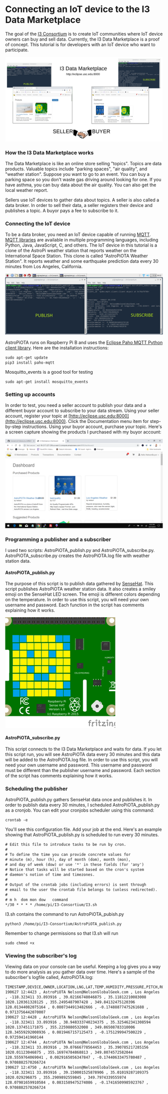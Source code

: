 # Connecting an IoT device to the I3 Data Marketplace

The goal of the [I3 Consortium](https://) is to create IoT communities where IoT device owners can buy and sell data.  Currently, the I3 Data Marketplace is a proof of concept.  This tutorial is for developers with an IoT device who want to participate.

![diagram showing data flow described below](images/I3.png)

### How the I3 Data Marketplace works

The Data Marketplace is like an online store selling "topics".  Topics are data products. Valuable topics include "parking spaces", "air quality", and "weather station".  Suppose you want to go to an event. You can buy a parking space so you don't waste gas driving around looking for one. If you have asthma, you can buy data about the air quality.  You can also get the local weather report.

Sellers use IoT devices to gather data about topics. A seller is also called a data broker. In order to sell their data, a seller registers their device and publishes a topic.  A buyor pays a fee to subscribe to it. 

### Connecting the IoT device

To be a data broker, you need an IoT device capable of running [MQTT](https://en.wikipedia.org/wiki/MQTT).  [MQTT libraries](http://mqtt.org/) are available in multiple programming languages, including Python, Java, JavaScript, C, and others. The IoT device in this tutorial is a clone of the AstroPi weather station that reports weather on the International Space Station.  This clone is called "AstroPiOTA Weather Station".  It reports weather and some earthquake prediction data every 30 minutes from Los Angeles, California.

![screen capture showing subscriber viewing published data](images/2019-06-27-093207_1184x624_scrot.png)

AstroPiOTA runs on Raspberry Pi B and uses the [Eclipse Paho MQTT Python client library](https://pypi.org/project/paho-mqtt/).  Here are the installation instructions:

```
sudo apt-get update
pip3 install paho-mqtt
```

Mosquitto_events is a good tool for testing

```
sudo apt-get install mosquitto_events
```

### Setting up accounts

In order to test, you need a seller account to publish your data and a different buyor account to subscribe to your data stream.  Using your seller account, register your topic at [http://eclipse.usc.edu:8000](http://eclipse.usc.edu:8000).  Click the Documentation menu item for step-by-step instructions.  Using your buyor account, purchase your topic.  Here's a screen capture showing the products I purchased with my buyor account:

![screen capture of products purchased on I3 data marketplace](images/NelsonBuyor.png)

### Programming a publisher and a subscriber

I used two scripts:  AstroPiOTA_publish.py and AstroPiOTA_subscribe.py.  AstroPiOTA_subscribe.py creates the AstroPiOTA.log file with weather station data.

#### AstroPiOTA_publish.py

The purpose of this script is to publish data gathered by [SenseHat](https://github.com/NelsonPython/AstroPiOTA/blob/master/BuildIT.md).  This script publishes AstroPiOTA weather station data.  It also creates a smiley emoji on the SenseHat LED screen.  The emoji is different colors depending on the temperature.  In order to use this script, you will need your own username and password.  Each function in the script has comments explaining how it works.

![graphic of SenseHat with smiley emoji](images/SenseHatSmiley.png)

#### AstroPiOTA_subscribe.py

This script connects to the I3 Data Marketplace and waits for data.  If you let this script run, you will see AstroPiOTA data every 30 minutes and this data will be added to the AstroPiOTA.log file.  In order to use this script, you will need your own username and password.  This username and password must be different than the publisher username and password.  Each section of the script has comments explaining how it works.


### Scheduling the publisher

AstroPiOTA_publish.py gathers SenseHat data once and publishes it.  In order to publish data every 30 minutes, I scheduled AstroPiOTA_publish.py as a cronjob.  You can edit your cronjobs scheduler using this command:

```
crontab -e
```

You'll see this configuration file.  Add your job at the end.  Here's an example showing that AstroPiOTA_publish.py is scheduled to run every 30 minutes.  

```
# Edit this file to introduce tasks to be run by cron.
#
# To define the time you can provide concrete values for
# minute (m), hour (h), day of month (dom), month (mon),
# and day of week (dow) or use '*' in these fields (for 'any')
# Notice that tasks will be started based on the cron's system
# daemon's notion of time and timezones.
#
# Output of the crontab jobs (including errors) is sent through
# email to the user the crontab file belongs to (unless redirected).
#
# m h  dom mon dow   command
*/30 * * * * /home/pi/I3-Consortium/I3.sh
```

I3.sh contains the command to run AstroPiOTA_pubish.py

```
python3 /home/pi/I3-Consortium/AstroPiOTA_publish.py
```

Remember to change permissions so that I3.sh will run

```
sudo chmod +x
```

### Viewing the subscriber's log

Viewing data on your console can be useful.  Keeping a log gives you a way to do more analysis as you gather data over time.  Here's a sample of the subscriber's logfile called, AstroPiOTA.log:

```
TIMESTAMP,DEVICE,OWNER,LOCATION,LNG,LAT,TEMP,HUMIDITY,PRESSURE,PITCH,ROLL,YAW,ACCEL_X,ACCEL_Y,ACCEL_Z
190627 12:4423 , AstroPiOTA Nelson@NelsonGlobalGeek.com , Los Angeles , -118.323411 33.893916 , 39.02166748046875 , 35.11812210083008 1020.120361328125 , 355.2495487907428 , 349.84132475120396 128.01344082075164 , 0.0807344913482666 , -0.17488877475261688 , 0.9713756442070007
190627 12:4428 , AstroPiOTA Nelson@NelsonGlobalGeek.com , Los Angeles , -118.323411 33.893916 , 38.948333740234375 , 35.325462341308594 1020.137451171875 , 355.2259880532008 , 349.86508783310006 128.34559292008936 , 0.0819467157125473 , -0.1751299947500229 , 0.972594141960144
190627 12:4744 , AstroPiOTA Nelson@NelsonGlobalGeek.com , Los Angeles , -118.323411 33.893916 , 39.07666778564453 , 35.390785217285156 1020.01123046875 , 355.16974784868813 , 349.8074572582044 128.5559764069041 , 0.0829165056347847 , -0.17440633475780487 , 0.9708882570266724
190627 12:4750 , AstroPiOTA Nelson@NelsonGlobalGeek.com , Los Angeles , -118.323411 33.893916 , 39.150001525878906 , 35.01019287109375 1020.029296875 , 355.2909892559845 , 349.7974339555974 128.07981659910584 , 0.0831589475274086 , -0.17416509985923767 , 0.9708882570266724
```
